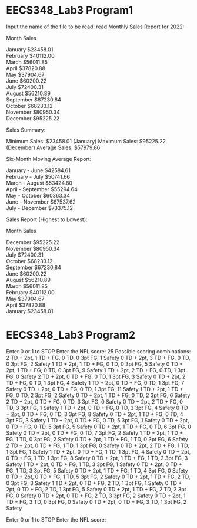 # EECS348_Lab3 Program1
Input the name of the file to be read: 
read
Monthly Sales Report for 2022:

Month          Sales           

January        $23458.01        
February       $40112.00        
March          $56011.85        
April          $37820.88        
May            $37904.67        
June           $60200.22        
July           $72400.31        
August         $56210.89        
September      $67230.84        
October        $68233.12        
November       $80950.34        
December       $95225.22        


Sales Summary: 

Minimum Sales: $23458.01  (January)
Maximum Sales: $95225.22  (December)
Average Sales: $57979.86       


Six-Month Moving Average Report:

January   - June      $42584.61       
February  - July      $50741.66       
March     - August    $53424.80       
April     - September $55294.64       
May       - October   $60363.34       
June      - November  $67537.62       
July      - December  $73375.12       


 Sales Report (Highest to Lowest):

Month     Sales     

December   $95225.22  
November   $80950.34  
July       $72400.31  
October    $68233.12  
September  $67230.84  
June       $60200.22  
August     $56210.89  
March      $56011.85  
February   $40112.00  
May        $37904.67  
April      $37820.88  
January    $23458.01  

# EECS348_Lab3 Program2
Enter 0 or 1 to STOP
Enter the NFL score: 
25
Possible scoring combinations:
2 TD + 2pt, 1 TD + FG, 0 TD, 0 3pt FG, 1 Safety
0 TD + 2pt, 3 TD + FG, 0 TD, 0 3pt FG, 2 Safety
1 TD + 2pt, 1 TD + FG, 0 TD, 0 3pt FG, 5 Safety
0 TD + 2pt, 1 TD + FG, 0 TD, 0 3pt FG, 9 Safety
1 TD + 2pt, 2 TD + FG, 0 TD, 1 3pt FG, 0 Safety
2 TD + 2pt, 0 TD + FG, 0 TD, 1 3pt FG, 3 Safety
0 TD + 2pt, 2 TD + FG, 0 TD, 1 3pt FG, 4 Safety
1 TD + 2pt, 0 TD + FG, 0 TD, 1 3pt FG, 7 Safety
0 TD + 2pt, 0 TD + FG, 0 TD, 1 3pt FG, 11 Safety
1 TD + 2pt, 1 TD + FG, 0 TD, 2 3pt FG, 2 Safety
0 TD + 2pt, 1 TD + FG, 0 TD, 2 3pt FG, 6 Safety
2 TD + 2pt, 0 TD + FG, 0 TD, 3 3pt FG, 0 Safety
0 TD + 2pt, 2 TD + FG, 0 TD, 3 3pt FG, 1 Safety
1 TD + 2pt, 0 TD + FG, 0 TD, 3 3pt FG, 4 Safety
0 TD + 2pt, 0 TD + FG, 0 TD, 3 3pt FG, 8 Safety
0 TD + 2pt, 1 TD + FG, 0 TD, 4 3pt FG, 3 Safety
1 TD + 2pt, 0 TD + FG, 0 TD, 5 3pt FG, 1 Safety
0 TD + 2pt, 0 TD + FG, 0 TD, 5 3pt FG, 5 Safety
0 TD + 2pt, 1 TD + FG, 0 TD, 6 3pt FG, 0 Safety
0 TD + 2pt, 0 TD + FG, 0 TD, 7 3pt FG, 2 Safety
1 TD + 2pt, 1 TD + FG, 1 TD, 0 3pt FG, 2 Safety
0 TD + 2pt, 1 TD + FG, 1 TD, 0 3pt FG, 6 Safety
2 TD + 2pt, 0 TD + FG, 1 TD, 1 3pt FG, 0 Safety
0 TD + 2pt, 2 TD + FG, 1 TD, 1 3pt FG, 1 Safety
1 TD + 2pt, 0 TD + FG, 1 TD, 1 3pt FG, 4 Safety
0 TD + 2pt, 0 TD + FG, 1 TD, 1 3pt FG, 8 Safety
0 TD + 2pt, 1 TD + FG, 1 TD, 2 3pt FG, 3 Safety
1 TD + 2pt, 0 TD + FG, 1 TD, 3 3pt FG, 1 Safety
0 TD + 2pt, 0 TD + FG, 1 TD, 3 3pt FG, 5 Safety
0 TD + 2pt, 1 TD + FG, 1 TD, 4 3pt FG, 0 Safety
0 TD + 2pt, 0 TD + FG, 1 TD, 5 3pt FG, 2 Safety
0 TD + 2pt, 1 TD + FG, 2 TD, 0 3pt FG, 3 Safety
1 TD + 2pt, 0 TD + FG, 2 TD, 1 3pt FG, 1 Safety
0 TD + 2pt, 0 TD + FG, 2 TD, 1 3pt FG, 5 Safety
0 TD + 2pt, 1 TD + FG, 2 TD, 2 3pt FG, 0 Safety
0 TD + 2pt, 0 TD + FG, 2 TD, 3 3pt FG, 2 Safety
0 TD + 2pt, 1 TD + FG, 3 TD, 0 3pt FG, 0 Safety
0 TD + 2pt, 0 TD + FG, 3 TD, 1 3pt FG, 2 Safety

Enter 0 or 1 to STOP
Enter the NFL score: 


